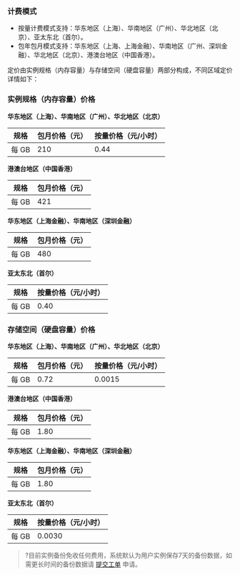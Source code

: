 
### 计费模式
- 按量计费模式支持：华东地区（上海）、华南地区（广州）、华北地区（北京）、亚太东北（首尔）。
- 包年包月模式支持：华东地区（上海、上海金融）、华南地区（广州、深圳金融）、华北地区（北京）、港澳台地区（中国香港）。

定价由实例规格（内存容量）与存储空间（硬盘容量）两部分构成，不同区域定价详情如下：
### 实例规格（内存容量）价格
**华东地区（上海）、华南地区（广州）、华北地区（北京）**

|规格 | 包月价格（元） | 按量价格（元/小时） |
|---------|---------|---------|
| 每 GB | 210 | 0.44 | 

**港澳台地区（中国香港）**

|规格 | 包月价格（元） |
|---------|---------|
| 每 GB | 421 | 

**华东地区（上海金融）、华南地区（深圳金融）**

|规格 | 包月价格（元） |
|---------|---------|
| 每 GB | 480 | 

**亚太东北（首尔）**

|规格 |  按量价格（元/小时） |
|---------|---------|
| 每 GB |  0.40 | 

### 存储空间（硬盘容量）价格
**华东地区（上海）、华南地区（广州）、华北地区（北京）**

|规格 | 包月价格（元） | 按量价格（元/小时） |
|---------|---------|---------|
| 每 GB | 0.72 | 0.0015|

**港澳台地区（中国香港）**

|规格 | 包月价格（元） |
|---------|---------|
| 每 GB | 1.80 | 

**华东地区（上海金融）、华南地区（深圳金融）**

|规格 | 包月价格（元） |
|---------|---------|
| 每 GB | 1.80 | 

**亚太东北（首尔）**

|规格 |  按量价格（元/小时） |
|---------|---------|
| 每 GB | 0.0030 | 


>?目前实例备份免收任何费用，系统默认为用户实例保存7天的备份数据，如需更长时间的备份数据请 [提交工单](https://console.cloud.tencent.com/workorder/category) 申请。

